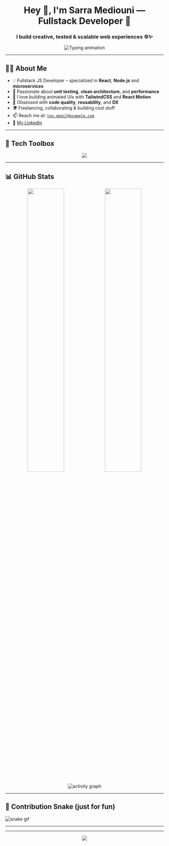<h1 align="center">Hey 👋, I'm Sarra Mediouni — Fullstack Developer 🚀</h1>
<h3 align="center">I build creative, tested & scalable web experiences ⚙️✨</h3>

<p align="center">
  <img src="https://readme-typing-svg.herokuapp.com?font=Fira+Code&size=22&duration=3000&pause=1000&center=true&vCenter=true&width=450&lines=React+%2F+Node.js+Dev;Loves+Clean+Code+%26+Microservices;Frontend+With+Flair+%F0%9F%9A%80;Let's+Build+Something+Awesome!" alt="Typing animation" />
</p>

---

## 👨‍💻 About Me

- 💡 Fullstack JS Developer – specialized in **React**, **Node.js** and **microservices**
- 🧪 Passionate about **unit testing**, **clean architecture**, and **performance**
- 🎨 I love building animated UIs with **TailwindCSS** and **React Motion**
- 🔄 Obsessed with **code quality**, **reusability**, and **DX**
- 🌍 Freelancing, collaborating & building cool stuff  
- 📫 Reach me at: [`ton.email@example.com`](mailto:ton.email@example.com)  
- 🔗 [My LinkedIn](https://linkedin.com/in/ton-pseudo)

---

## 🧰 Tech Toolbox

<p align="center">
  <img src="https://skillicons.dev/icons?i=react,nodejs,express,mongodb,postgres,tailwind,js,ts,git,docker,jest,vite" />
</p>

---



## 📊 GitHub Stats

<p align="center">
  <img src="https://github-readme-stats.vercel.app/api?username=Sara-Mediouni&show_icons=true&theme=radical" width="48%"/>
  <img src="https://github-readme-streak-stats.herokuapp.com/?user=Sara-Mediouni&theme=radical" width="48%"/>
</p>

<p align="center">
  <img src="https://github-readme-activity-graph.cyclic.app/graph?username=Sara-Mediouni&theme=rogue" alt="activity graph"/>
</p>

---



## 🐍 Contribution Snake (just for fun)

![snake gif](https://github.com/ton-pseudo/ton-pseudo/blob/output/github-contribution-grid-snake.svg)

---


---

<p align="center">
  <img src="https://capsule-render.vercel.app/api?type=waving&color=gradient&height=120&section=footer"/>
</p>
